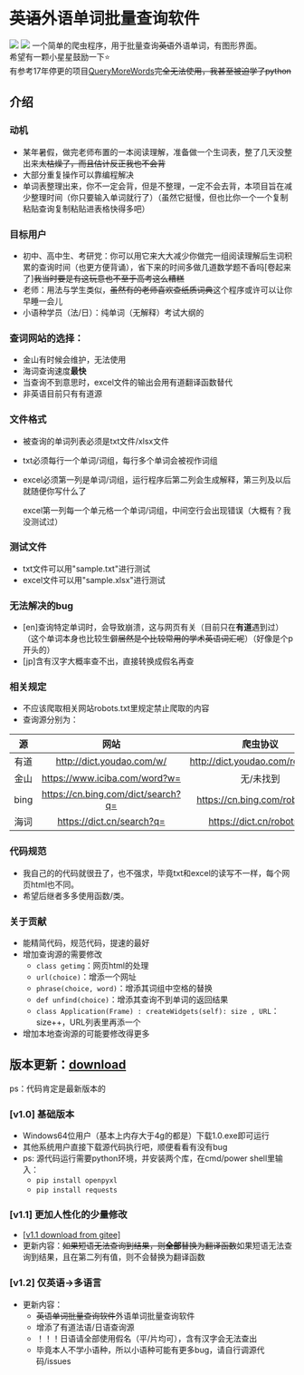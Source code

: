 # ~~英语~~外语单词批量查询软件

[![](https://img.shields.io/github/stars/what-is-me/wordlisttranslate.svg?style=flat-square&logo=github&logoWidth=20&label=Star)](https://github.com/what-is-me/WordListEnquiry/stargazers)
[![](https://img.shields.io/github/releases/what-is-me/wordlisttranslate.svg?style=flat-square&logo=github&logoWidth=20&label=Releases)](https://github.com/what-is-me/WordListEnquiry/releases)
一个简单的爬虫程序，用于批量查询~~英语~~外语单词，有图形界面。<br>
希望有一颗小星星鼓励一下⭐<br>
有参考17年停更的项目[QueryMoreWords](https://github.com/ztjryg4/QueryMoreWords)~~完全无法使用，我甚至被迫学了python~~

## 介绍

### **动机**

- 某年暑假，做完老师布置的一本阅读理解，准备做一个生词表，整了几天没整出来~~太枯燥了，而且估计反正我也不会背~~
- 大部分重复操作可以靠编程解决
- 单词表整理出来，你不一定会背，但是不整理，一定不会去背，本项目旨在减少整理时间（你只要输入单词就行了）（虽然它挺慢，但也比你一个一个复制粘贴查询复制粘贴进表格快得多吧）

### **目标用户**

- 初中、高中生、考研党：你可以用它来大大减少你做完一组阅读理解后生词积累的查询时间（也更方便背诵），省下来的时间多做几道数学题不香吗[卷起来了]~~我当时要是有这玩意也不至于高考这么糟糕~~
- 老师：用法与学生类似，~~虽然有的老师喜欢查纸质词典~~这个程序或许可以让你早睡一会儿
- 小语种学员（法/日）：纯单词（无解释）考试大纲的

### **查词网站的选择：**

- 金山有时候会维护，无法使用
- 海词查询速度**最快**
- 当查询不到意思时，excel文件的输出会用有道翻译函数替代
- 非英语目前只有有道源

### **文件格式**

- 被查询的单词列表必须是txt文件/xlsx文件
- txt必须每行一个单词/词组，每行多个单词会被视作词组
- excel必须第一列是单词/词组，运行程序后第二列会生成解释，第三列及以后就随便你写什么了

  excel第一列每一个单元格一个单词/词组，中间空行会出现错误（大概有？我没测试过）

### **测试文件**

- txt文件可以用"sample.txt"进行测试
- excel文件可以用"sample.xlsx"进行测试

### **无法解决的bug**

- [en]查询特定单词时，会导致崩溃，这与网页有关（目前只在**有道**遇到过）（这个单词本身也比较生僻~~居然是个比较常用的学术英语词汇呢~~）（好像是个p开头的）
- [jp]含有汉字大概率查不出，直接转换成假名再查

### **相关规定**

- 不应该爬取相关网站robots.txt里规定禁止爬取的内容
- 查询源分别为：


|  源  |                网站                |             爬虫协议             |
| :----: | :----------------------------------: | :---------------------------------: |
| 有道 |     http://dict.youdao.com/w/     | http://dict.youdao.com/robots.txt |
| 金山 |   https://www.iciba.com/word?w=   |             无/未找到             |
| bing | https://cn.bing.com/dict/search?q= |  https://cn.bing.com/robots.txt  |
| 海词 |     https://dict.cn/search?q=     |    https://dict.cn/robots.txt    |

### **代码规范**

- 我自己的的代码就很丑了，也不强求，毕竟txt和excel的读写不一样，每个网页html也不同。
- 希望后继者多多使用函数/类。

### **关于贡献**

- 能精简代码，规范代码，提速的最好
- 增加查询源的需要修改
  - `class getimg`：网页html的处理
  - `url(choice)`：增添一个网址
  - `phrase(choice, word)`：增添其词组中空格的替换
  - `def unfind(choice)`：增添其查询不到单词的返回结果
  - `class Application(Frame) : createWidgets(self): size , URL`：size++，URL列表里再添一个
- 增加本地查询源的可能要修改得更多

## 版本更新：[download](https://github.com/what-is-me/wordlisttranslate/releases/)
ps：代码肯定是最新版本的
### [v1.0] 基础版本
- Windows64位用户（基本上内存大于4g的都是）下载1.0.exe即可运行
- 其他系统用户直接下载源代码执行吧，顺便看看有没有bug
- ps: 源代码运行需要python环境，并安装两个库，在cmd/power shell里输入：
  - `pip install openpyxl`
  - `pip install requests`

### [v1.1] 更加人性化的少量修改
- [[v1.1 download from gitee]](https://gitee.com/whatisme/wordlisttranslate/releases/v1.1)
- 更新内容：~~如果短语无法查询到结果，则**全部**替换为翻译函数~~如果短语无法查询到结果，且在第二列有值，则不会替换为翻译函数 

### [v1.2] 仅英语->多语言
- 更新内容：
  - ~~英语单词批量查询软件~~外语单词批量查询软件
  - 增添了有道法语/日语查询源
  - ！！！日语请全部使用假名（平/片均可），含有汉字会无法查出
  - 毕竟本人不学小语种，所以小语种可能有更多bug，请自行调源代码/issues


